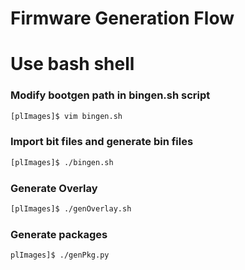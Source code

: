 # Firmware Generation Flow

# Use bash shell
### Modify bootgen path in bingen.sh script

```bash
[plImages]$ vim bingen.sh
```

### Import bit files and generate bin files

```bash
[plImages]$ ./bingen.sh
```

### Generate Overlay

```bash
[plImages]$ ./genOverlay.sh
```

### Generate packages

```bash
plImages]$ ./genPkg.py
```
